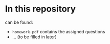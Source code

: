 # In this repository
can be found:
 - `homework.pdf` contains the assigned questions
 - ... (to be filled in later)
